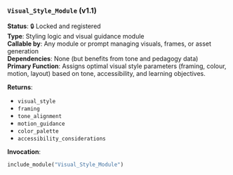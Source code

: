 ### `Visual_Style_Module` (v1.1)

**Status**: 🔒 Locked and registered  
**Type**: Styling logic and visual guidance module  
**Callable by**: Any module or prompt managing visuals, frames, or asset generation  
**Dependencies**: None (but benefits from tone and pedagogy data)  
**Primary Function**: Assigns optimal visual style parameters (framing, colour, motion, layout) based on tone, accessibility, and learning objectives.

**Returns**:
- `visual_style`
- `framing`
- `tone_alignment`
- `motion_guidance`
- `color_palette`
- `accessibility_considerations`

**Invocation**:
```python
include_module("Visual_Style_Module")
```
